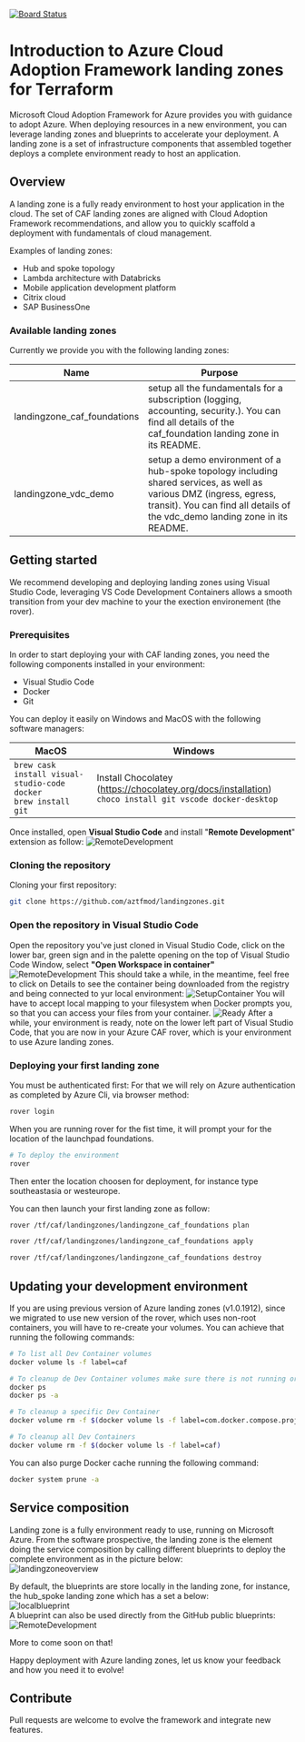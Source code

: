 [![Board Status](https://dev.azure.com/azure-terraform/5c5eb3a0-90ba-4109-967d-554526ddbbaf/0a51b0f0-73a7-4373-81d5-216c0602ea3b/_apis/work/boardbadge/bafe98df-3170-4ab3-9fb5-7eb1166a128d)](https://dev.azure.com/azure-terraform/5c5eb3a0-90ba-4109-967d-554526ddbbaf/_boards/board/t/0a51b0f0-73a7-4373-81d5-216c0602ea3b/Microsoft.EpicCategory)

# Introduction to Azure Cloud Adoption Framework landing zones for Terraform

Microsoft Cloud Adoption Framework for Azure provides you with guidance to adopt Azure. When deploying resources in a new environment, you can leverage landing zones and blueprints to accelerate your deployment. A landing zone is a set of infrastructure components that assembled together deploys a complete environment ready to host an application.

## Overview

A landing zone is a fully ready environment to host your application in the cloud. The set of CAF landing zones are aligned with Cloud Adoption Framework recommendations, and allow you to quickly scaffold a deployment with fundamentals of cloud management.

Examples of landing zones:

- Hub and spoke topology
- Lambda architecture with Databricks
- Mobile application development platform
- Citrix cloud
- SAP BusinessOne

### Available landing zones

Currently we provide you with the following landing zones:

| Name | Purpose |  
| ------- | ---------------- |
| landingzone_caf_foundations  | setup all the fundamentals for a subscription (logging, accounting, security.). You can find all details of the caf_foundation landing zone in its README.|
| landingzone_vdc_demo  | setup a demo environment of a hub-spoke topology including shared services, as well as various DMZ (ingress, egress, transit). You can find all details of the vdc_demo landing zone in its README.|

## Getting started

We recommend developing and deploying landing zones using Visual Studio Code, leveraging VS Code Development Containers allows a smooth transition from your dev machine to your the exection environement (the rover).

### Prerequisites
In order to start deploying your with CAF landing zones, you need the following components installed in your environment:

- Visual Studio Code
- Docker
- Git

You can deploy it easily on Windows and MacOS with the following software managers:

MacOS | Windows |  
------- | ----------------
```brew cask install visual-studio-code docker``` </br> ```brew install git ``` | Install Chocolatey (https://chocolatey.org/docs/installation) </br> ``` choco install git vscode docker-desktop ```

Once installed, open **Visual Studio Code** and install "**Remote Development**" extension as follow: ![RemoteDevelopment](./_pictures/caf_setup_remotedev.png)

### Cloning the repository
Cloning your first repository:
```bash
git clone https://github.com/aztfmod/landingzones.git 
```

### Open the repository in Visual Studio Code

Open the repository you've just cloned in Visual Studio Code, click on the lower bar, green sign and in the palette opening on the top of Visual Studio Code Window, select **"Open Workspace in container"**
![RemoteDevelopment](./_pictures/caf_remote_dev.png)
This should take a while, in the meantime, feel free to click on Details to see the container being downloaded from the registry and being connected to yur local environment:
![SetupContainer](./_pictures/caf_setup_container.png)
You will have to accept local mapping to your filesystem when Docker prompts you, so that you can access your files from your container.
![Ready](./_pictures/caf_dev_ready.png)
After a while, your environment is ready, note on the lower left part of Visual Studio Code, that you are now in your Azure CAF rover, which is your environment to use Azure landing zones. 

### Deploying your first landing zone
You must be authenticated first:
For that we will rely on Azure authentication as completed by Azure Cli, via browser method:

```bash
rover login
```

When you are running rover for the fist time, it will prompt your for the location of the launchpad foundations. 

```bash
# To deploy the environment
rover
```
Then enter the location choosen for deployment, for instance type southeastasia or westeurope.

You can then launch your first landing zone as follow:

```bash
rover /tf/caf/landingzones/landingzone_caf_foundations plan
```

```bash
rover /tf/caf/landingzones/landingzone_caf_foundations apply
```

```bash
rover /tf/caf/landingzones/landingzone_caf_foundations destroy
```

## Updating your development environment

If you are using previous version of Azure landing zones (v1.0.1912), since we migrated to use new version of the rover, which uses non-root containers, you will have to re-create your volumes.
You can achieve that running the following commands: 

```bash
# To list all Dev Container volumes
docker volume ls -f label=caf

# To cleanup de Dev Container volumes make sure there is not running or stopped containers
docker ps
docker ps -a

# To cleanup a specific Dev Container
docker volume rm -f $(docker volume ls -f label=com.docker.compose.project=landingzones_devcontainer)

# To cleanup all Dev Containers
docker volume rm -f $(docker volume ls -f label=caf)
```

You can also purge Docker cache running the following command:
```bash
docker system prune -a
```

## Service composition
Landing zone is a fully environment ready to use, running on Microsoft Azure. From the software prospective, the landing zone is the element doing the service composition by calling different blueprints to deploy the complete environment as in the picture below: </br> ![landingzoneoverview](./_pictures/caf_landing_zone_overview.png)

By default, the blueprints are store locally in the landing zone, for instance, the hub_spoke landing zone which has a set a below: </br>
![localblueprint](./_pictures/caf_local_blueprint.png) </br>
A blueprint can also be used directly from the GitHub public blueprints: ![RemoteDevelopment](./_pictures/caf_public_blueprint.png)

More to come soon on that!

Happy deployment with Azure landing zones, let us know your feedback and how you need it to evolve!

## Contribute

Pull requests are welcome to evolve the framework and integrate new features.
